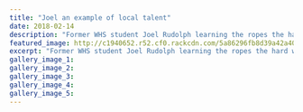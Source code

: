 ```yaml
---
title: "Joel an example of local talent"
date: 2018-02-14
description: "Former WHS student Joel Rudolph learning the ropes the hard way - and on the receiving end!"
featured_image: http://c1940652.r52.cf0.rackcdn.com/5a86296fb8d39a42a400074c/Joel-Rudolf-midweek-photo-only-7-feb.jpg
excerpt: "Former WHS student Joel Rudolph learning the ropes the hard way - and on the receiving end!"
gallery_image_1: 
gallery_image_2: 
gallery_image_3: 
gallery_image_4: 
gallery_image_5: 
---
```

